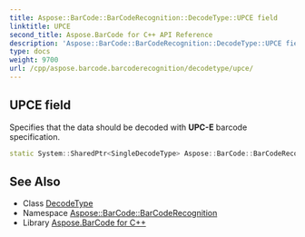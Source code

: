```yaml
---
title: Aspose::BarCode::BarCodeRecognition::DecodeType::UPCE field
linktitle: UPCE
second_title: Aspose.BarCode for C++ API Reference
description: 'Aspose::BarCode::BarCodeRecognition::DecodeType::UPCE field. Specifies that the data should be decoded with UPC-E barcode specification in C++.'
type: docs
weight: 9700
url: /cpp/aspose.barcode.barcoderecognition/decodetype/upce/
---
```

## UPCE field


Specifies that the data should be decoded with **UPC-E** barcode specification.

```cpp
static System::SharedPtr<SingleDecodeType> Aspose::BarCode::BarCodeRecognition::DecodeType::UPCE
```




## See Also

* Class [DecodeType](../)
* Namespace [Aspose::BarCode::BarCodeRecognition](../../)
* Library [Aspose.BarCode for C++](../../../)
